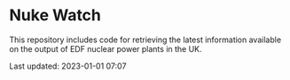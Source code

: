 # Nuke Watch

This repository includes code for retrieving the latest information available on the output of EDF nuclear power plants in the UK.

Last updated: 2023-01-01 07:07